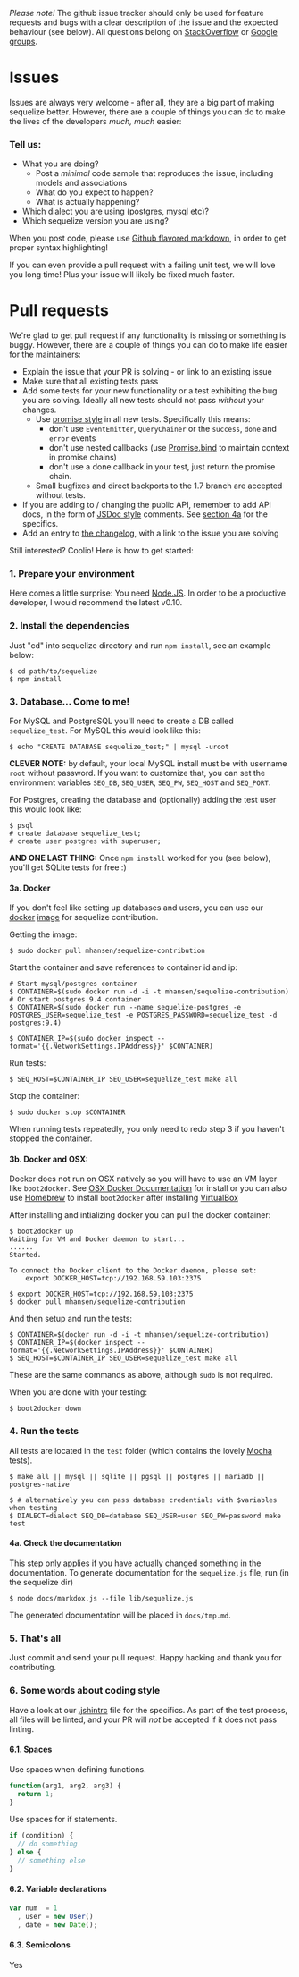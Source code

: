 _Please note!_ The github issue tracker should only be used for feature requests and bugs with a clear description of the issue and the expected behaviour (see below). All questions belong on [StackOverflow](https://stackoverflow.com/questions/tagged/sequelize.js) or [Google groups](https://groups.google.com/forum/#!forum/sequelize).

# Issues
Issues are always very welcome - after all, they are a big part of making sequelize better. However, there are a couple of things you can do to make the lives of the developers _much, much_ easier:

### Tell us:

* What you are doing?
  * Post a _minimal_ code sample that reproduces the issue, including models and associations
  * What do you expect to happen?
  * What is actually happening?
* Which dialect you are using (postgres, mysql etc)?
* Which sequelize version you are using?

When you post code, please use [Github flavored markdown](https://help.github.com/articles/github-flavored-markdown), in order to get proper syntax highlighting!

If you can even provide a pull request with a failing unit test, we will love you long time! Plus your issue will likely be fixed much faster.

# Pull requests
We're glad to get pull request if any functionality is missing or something is buggy. However, there are a couple of things you can do to make life easier for the maintainers:

* Explain the issue that your PR is solving - or link to an existing issue
* Make sure that all existing tests pass
* Add some tests for your new functionality or a test exhibiting the bug you are solving. Ideally all new tests should not pass _without_ your changes.
  - Use [promise style](https://github.com/petkaantonov/bluebird#what-are-promises-and-why-should-i-use-them) in all new tests. Specifically this means:
    - don't use `EventEmitter`, `QueryChainer` or the `success`, `done` and `error` events
    - don't use nested callbacks (use [Promise.bind](https://github.com/petkaantonov/bluebird/blob/master/API.md#binddynamic-thisarg---promise) to maintain context in promise chains)
    - don't use a done callback in your test, just return the promise chain.
  - Small bugfixes and direct backports to the 1.7 branch are accepted without tests.
* If you are adding to / changing the public API, remember to add API docs, in the form of [JSDoc style](http://usejsdoc.org/about-getting-started.html) comments. See [section 4a](#4a-check-the-documentation  ) for the specifics.
* Add an entry to [the changelog](https://github.com/sequelize/sequelize/blob/master/changelog.md), with a link to the issue you are solving

Still interested? Coolio! Here is how to get started:

### 1. Prepare your environment
Here comes a little surprise: You need [Node.JS](http://nodejs.org). In order to be a productive developer, I would recommend the latest v0.10.

### 2. Install the dependencies

Just "cd" into sequelize directory and run `npm install`, see an example below:

```console
$ cd path/to/sequelize
$ npm install
```

### 3. Database... Come to me! ###

For MySQL and PostgreSQL you'll need to create a DB called `sequelize_test`.
For MySQL this would look like this:

```console
$ echo "CREATE DATABASE sequelize_test;" | mysql -uroot
```

**CLEVER NOTE:** by default, your local MySQL install must be with username `root` without password. If you want to customize that, you can set the environment variables `SEQ_DB`, `SEQ_USER`, `SEQ_PW`, `SEQ_HOST` and `SEQ_PORT`. 

For Postgres, creating the database and (optionally) adding the test user this would look like:

```console
$ psql
# create database sequelize_test;
# create user postgres with superuser;
```

**AND ONE LAST THING:** Once `npm install` worked for you (see below), you'll
get SQLite tests for free :)

#### 3a. Docker
If you don't feel like setting up databases and users, you can use our [docker](http://docker.io) [image](https://index.docker.io/u/mhansen/sequelize-contribution/) for sequelize contribution.

Getting the image:
```console
$ sudo docker pull mhansen/sequelize-contribution
```

Start the container and save references to container id and ip:
```console
# Start mysql/postgres container
$ CONTAINER=$(sudo docker run -d -i -t mhansen/sequelize-contribution)
# Or start postgres 9.4 container
$ CONTAINER=$(sudo docker run --name sequelize-postgres -e POSTGRES_USER=sequelize_test -e POSTGRES_PASSWORD=sequelize_test -d postgres:9.4)

$ CONTAINER_IP=$(sudo docker inspect --format='{{.NetworkSettings.IPAddress}}' $CONTAINER)
```

Run tests:
```console
$ SEQ_HOST=$CONTAINER_IP SEQ_USER=sequelize_test make all
```

Stop the container:
```console
$ sudo docker stop $CONTAINER
```

When running tests repeatedly, you only need to redo step 3 if you haven't stopped the container.

#### 3b. Docker and OSX:

Docker does not run on OSX natively so you will have to use an VM layer like `boot2docker`. See [OSX Docker Documentation](http://docs.docker.com/installation/mac/) for install or you can also use [Homebrew](http://brew.sh) to install `boot2docker` after installing [VirtualBox](https://www.virtualbox.org)

After installing and intializing docker you can pull the docker container:
```console
$ boot2docker up
Waiting for VM and Docker daemon to start...
......
Started.

To connect the Docker client to the Docker daemon, please set:
    export DOCKER_HOST=tcp://192.168.59.103:2375

$ export DOCKER_HOST=tcp://192.168.59.103:2375
$ docker pull mhansen/sequelize-contribution
```

And then setup and run the tests:
```console
$ CONTAINER=$(docker run -d -i -t mhansen/sequelize-contribution)
$ CONTAINER_IP=$(docker inspect --format='{{.NetworkSettings.IPAddress}}' $CONTAINER)
$ SEQ_HOST=$CONTAINER_IP SEQ_USER=sequelize_test make all
```

These are the same commands as above, although `sudo` is not required.

When you are done with your testing:
```console
$ boot2docker down
```

### 4. Run the tests ###

All tests are located in the `test` folder (which contains the
lovely [Mocha](http://visionmedia.github.io/mocha/) tests).

```console
$ make all || mysql || sqlite || pgsql || postgres || mariadb || postgres-native

$ # alternatively you can pass database credentials with $variables when testing
$ DIALECT=dialect SEQ_DB=database SEQ_USER=user SEQ_PW=password make test
```

#### 4a. Check the documentation
This step only applies if you have actually changed something in the documentation. To generate documentation for the `sequelize.js` file, run (in the sequelize dir)

```console
$ node docs/markdox.js --file lib/sequelize.js
```

The generated documentation will be placed in `docs/tmp.md`.

### 5. That's all ###

Just commit and send your pull request. Happy hacking and thank you for contributing.

### 6. Some words about coding style ###
Have a look at our [.jshintrc](https://github.com/sequelize/sequelize/blob/master/.jshintrc) file for the specifics. As part of the test process, all files will be linted, and your PR will _not_ be accepted if it does not pass linting.

#### 6.1. Spaces ####

Use spaces when defining functions.

```js
function(arg1, arg2, arg3) {
  return 1;
}
```

Use spaces for if statements.

```js
if (condition) {
  // do something
} else {
  // something else
}
```

#### 6.2. Variable declarations ####

```js
var num  = 1
  , user = new User()
  , date = new Date();
```

#### 6.3. Semicolons ####
Yes
